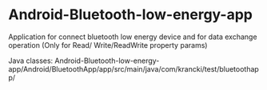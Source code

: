 # Android-Bluetooth-low-energy-app
Application for connect bluetooth low energy device and  for data exchange operation (Only  for Read/ Write/ReadWrite  property params)



Java classes:
Android-Bluetooth-low-energy-app/Android/BluetoothApp/app/src/main/java/com/krancki/test/bluetoothapp/

